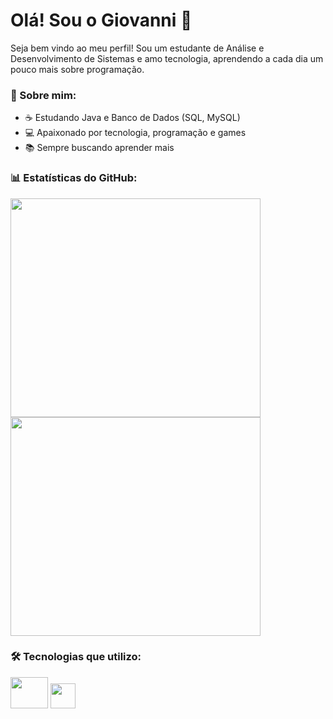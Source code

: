 # Olá! Sou o Giovanni 👋

Seja bem vindo ao meu perfil! Sou um estudante de Análise e Desenvolvimento de Sistemas e amo tecnologia, aprendendo a cada dia um pouco mais sobre programação. 

### 🌟 Sobre mim:  
- ☕ Estudando Java e Banco de Dados (SQL, MySQL)
- 💻 Apaixonado por tecnologia, programação e games
- 📚 Sempre buscando aprender mais

### 📊 Estatísticas do GitHub:

<div>
    <a href="https://github.com/kouxz">
      <img height="350em" width="400em" src="https://github-readme-stats.vercel.app/api?username=kouxz&show_icons=true&count_private=true&hide_border=true&title_color=5DBB53&icon_color=5DBB53&text_color=EEF1F7&bg_color=0d1117"/>
    </a>
    <a href="https://github.com/kouxz">
     <img height="350em" width="400em" src="https://github-readme-stats.vercel.app/api/top-langs/?username=kouxz&langs_count=8&hide_border=true&title_color=5DBB53&text_color=EEF1F7&bg_color=0d1117"/>
    </a>
</div>

 ### 🛠️ Tecnologias que utilizo:
<div>
  <img height="50" width="60" src="https://cdn.jsdelivr.net/gh/devicons/devicon@latest/icons/java/java-original-wordmark.svg" />
  <img height="40" width="40" src="https://cdn.jsdelivr.net/gh/devicons/devicon@latest/icons/git/git-original.svg" />
 
</div>

